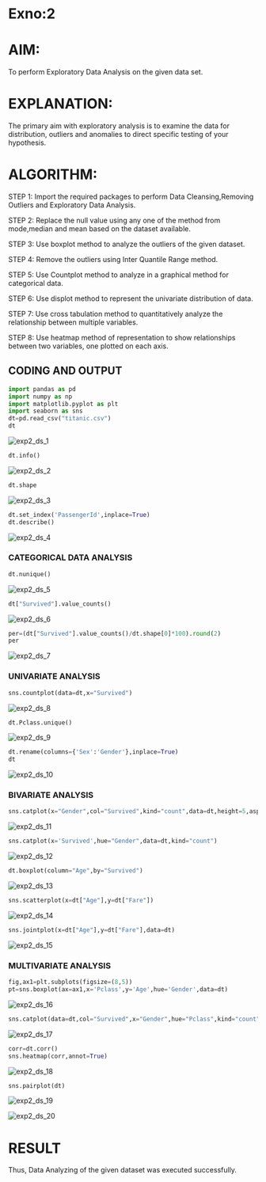 # Exno:2
# AIM:

To perform Exploratory Data Analysis on the given data set.
      
# EXPLANATION:

The primary aim with exploratory analysis is to examine the data for distribution, outliers and anomalies to direct specific testing of your hypothesis.
  
# ALGORITHM:

STEP 1: Import the required packages to perform Data Cleansing,Removing Outliers and Exploratory Data Analysis.

STEP 2: Replace the null value using any one of the method from mode,median and mean based on the dataset available.

STEP 3: Use boxplot method to analyze the outliers of the given dataset.

STEP 4: Remove the outliers using Inter Quantile Range method.

STEP 5: Use Countplot method to analyze in a graphical method for categorical data.

STEP 6: Use displot method to represent the univariate distribution of data.

STEP 7: Use cross tabulation method to quantitatively analyze the relationship between multiple variables.

STEP 8: Use heatmap method of representation to show relationships between two variables, one plotted on each axis.

## CODING AND OUTPUT
```py
import pandas as pd
import numpy as np
import matplotlib.pyplot as plt
import seaborn as sns
dt=pd.read_csv("titanic.csv")
dt
```

![exp2_ds_1](https://github.com/Skanthasishanth/EXNO2DS/assets/118298456/4f763d41-63df-4295-b2e3-52786bfd8283)

```py
dt.info()
```

![exp2_ds_2](https://github.com/Skanthasishanth/EXNO2DS/assets/118298456/d90e4ee1-89a6-4752-ad63-d9ef49590781)

```py
dt.shape
```

![exp2_ds_3](https://github.com/Skanthasishanth/EXNO2DS/assets/118298456/fb66ad37-024b-4586-a20b-b2c38115207a)

```py
dt.set_index('PassengerId',inplace=True)
dt.describe()
```


![exp2_ds_4](https://github.com/Skanthasishanth/EXNO2DS/assets/118298456/40e7e064-ea2a-406e-96ae-407b8e00d068)


### CATEGORICAL DATA ANALYSIS

```py
dt.nunique()
```

![exp2_ds_5](https://github.com/Skanthasishanth/EXNO2DS/assets/118298456/5aea21a8-5e6f-4e16-85de-a9284b4d5a27)

```py
dt["Survived"].value_counts()
```

![exp2_ds_6](https://github.com/Skanthasishanth/EXNO2DS/assets/118298456/9762540a-ac0d-4444-85a0-8eaba2511bce)

```py
per=(dt["Survived"].value_counts()/dt.shape[0]*100).round(2)
per
```

![exp2_ds_7](https://github.com/Skanthasishanth/EXNO2DS/assets/118298456/c94aa0e3-0750-4331-8743-d82f1ce41dcf)

### UNIVARIATE ANALYSIS

```py
sns.countplot(data=dt,x="Survived")
```

![exp2_ds_8](https://github.com/Skanthasishanth/EXNO2DS/assets/118298456/64b03f2f-ceda-4962-8c9e-f815f28db21c)

```py
dt.Pclass.unique()
```

![exp2_ds_9](https://github.com/Skanthasishanth/EXNO2DS/assets/118298456/a330df81-f526-409f-bd75-d54e683f6a91)

```py
dt.rename(columns={'Sex':'Gender'},inplace=True)
dt
```

![exp2_ds_10](https://github.com/Skanthasishanth/EXNO2DS/assets/118298456/03f8c51f-fd68-450b-a205-e1b6689cdc2b)


### BIVARIATE ANALYSIS

```py
sns.catplot(x="Gender",col="Survived",kind="count",data=dt,height=5,aspect=.7)
```

![exp2_ds_11](https://github.com/Skanthasishanth/EXNO2DS/assets/118298456/c63a1dab-bcd5-4803-aa70-35d947df0563)

```py
sns.catplot(x='Survived',hue="Gender",data=dt,kind="count")
```

![exp2_ds_12](https://github.com/Skanthasishanth/EXNO2DS/assets/118298456/e25526e4-9c21-445a-9542-8bee39be3a5a)

```py
dt.boxplot(column="Age",by="Survived")
```

![exp2_ds_13](https://github.com/Skanthasishanth/EXNO2DS/assets/118298456/4cdd1acc-abdd-48b2-8ea5-291a4aa25ffb)

```py
sns.scatterplot(x=dt["Age"],y=dt["Fare"])
```

![exp2_ds_14](https://github.com/Skanthasishanth/EXNO2DS/assets/118298456/ecb3219e-9166-41f8-8036-2ac9211896c4)

```py
sns.jointplot(x=dt["Age"],y=dt["Fare"],data=dt)
```

![exp2_ds_15](https://github.com/Skanthasishanth/EXNO2DS/assets/118298456/a21e58d6-8cde-491d-a6c8-c55a750a4b84)

### MULTIVARIATE ANALYSIS

```py
fig,ax1=plt.subplots(figsize=(8,5))
pt=sns.boxplot(ax=ax1,x='Pclass',y='Age',hue='Gender',data=dt)
```

![exp2_ds_16](https://github.com/Skanthasishanth/EXNO2DS/assets/118298456/045dba05-37ab-4c5a-a9da-144e4ca59bc6)

```py
sns.catplot(data=dt,col="Survived",x="Gender",hue="Pclass",kind="count")
```

![exp2_ds_17](https://github.com/Skanthasishanth/EXNO2DS/assets/118298456/8f5ace67-327f-43dc-9060-de825129c0d4)

```py
corr=dt.corr()
sns.heatmap(corr,annot=True)
```

![exp2_ds_18](https://github.com/Skanthasishanth/EXNO2DS/assets/118298456/65cd8c60-8512-4883-9cef-d988a517a3e5)

```py
sns.pairplot(dt)
```

![exp2_ds_19](https://github.com/Skanthasishanth/EXNO2DS/assets/118298456/4407fde3-76b5-416e-bbf6-442e6c602124)

![exp2_ds_20](https://github.com/Skanthasishanth/EXNO2DS/assets/118298456/ed73e471-ba70-4d80-b465-5b0a281ef9ef)


# RESULT
Thus, Data Analyzing of the given dataset was executed successfully.
